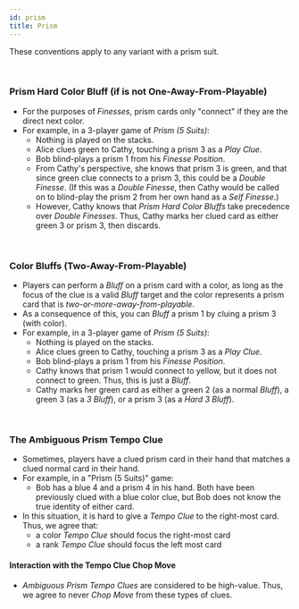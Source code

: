 ```yaml
---
id: prism
title: Prism
---
```


These conventions apply to any variant with a prism suit.

<br />

### Prism Hard Color Bluff (if is not One-Away-From-Playable)

- For the purposes of *Finesses*, prism cards only "connect" if they are the direct next color.
- For example, in a 3-player game of *Prism (5 Suits)*:
  - Nothing is played on the stacks.
  - Alice clues green to Cathy, touching a prism 3 as a *Play Clue*.
  - Bob blind-plays a prism 1 from his *Finesse Position*.
  - From Cathy's perspective, she knows that prism 3 is green, and that since green clue connects to a prism 3, this could be a *Double Finesse*. (If this was a *Double Finesse*, then Cathy would be called on to blind-play the prism 2 from her own hand as a *Self Finesse*.)
  - However, Cathy knows that *Prism Hard Color Bluffs* take precedence over *Double Finesses*. Thus, Cathy marks her clued card as either green 3 or prism 3, then discards.

<br />

### Color Bluffs (Two-Away-From-Playable)

- Players can perform a *Bluff* on a prism card with a color, as long as the focus of the clue is a valid *Bluff* target and the color represents a prism card that is *two-or-more-away-from-playable*.
- As a consequence of this, you can *Bluff* a prism 1 by cluing a prism 3 (with color).
- For example, in a 3-player game of *Prism (5 Suits)*:
  - Nothing is played on the stacks.
  - Alice clues green to Cathy, touching a prism 3 as a *Play Clue*.
  - Bob blind-plays a prism 1 from his *Finesse Position*.
  - Cathy knows that prism 1 would connect to yellow, but it does not connect to green. Thus, this is just a *Bluff*.
  - Cathy marks her green card as either a green 2 (as a normal *Bluff*), a green 3 (as a *3 Bluff*), or a prism 3 (as a *Hard 3 Bluff*).

<br />

### The Ambiguous Prism Tempo Clue

- Sometimes, players have a clued prism card in their hand that matches a clued normal card in their hand.
- For example, in a "Prism (5 Suits)" game:
  - Bob has a blue 4 and a prism 4 in his hand. Both have been previously clued with a blue color clue, but Bob does not know the true identity of either card.
- In this situation, it is hard to give a *Tempo Clue* to the right-most card. Thus, we agree that:
  - a color *Tempo Clue* should focus the right-most card
  - a rank *Tempo Clue* should focus the left most card

#### Interaction with the Tempo Clue Chop Move

- *Ambiguous Prism Tempo Clues* are considered to be high-value. Thus, we agree to never *Chop Move* from these types of clues.
